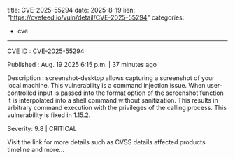  
title: CVE-2025-55294
date: 2025-8-19
lien: "https://cvefeed.io/vuln/detail/CVE-2025-55294"
categories:
  - cve
---

CVE ID : CVE-2025-55294

Published :  Aug. 19
2025
6:15 p.m. | 37 minutes ago

Description : screenshot-desktop allows capturing a screenshot of your local machine. This vulnerability is a command injection issue. When user-controlled input is passed into the format option of the screenshot function
it is interpolated into a shell command without sanitization. This results in arbitrary command execution with the privileges of the calling process. This vulnerability is fixed in 1.15.2.

Severity: 9.8 | CRITICAL

Visit the link for more details
such as CVSS details
affected products
timeline
and more...
